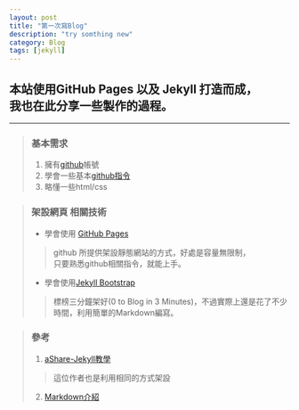 ```yaml
---
layout: post
title: "第一次寫Blog"
description: "try somthing new"
category: Blog
tags: [jekyll]
---
```


## 本站使用GitHub Pages 以及 Jekyll 打造而成，<br>我也在此分享一些製作的過程。  
---
> ### 基本需求
> 1.    擁有[github](https://github.com "Title")帳號
> 2.    學會一些基本[github指令](http://tech.marsw.tw/blog/2013/08/16/git-notes-github "Title")
> 3.    略懂一些html/css
> 


> ### 架設網頁 相關技術
> 
> *	學會使用 [GitHub Pages](https://pages.github.com "Title")
>>  github 所提供架設靜態網站的方式，好處是容量無限制，<br>只要熟悉github相關指令，就能上手。
> * 學會使用[Jekyll Bootstrap](http://jekyllbootstrap.com "Title")
>>  標榜三分鐘架好(0 to Blog in 3 Minutes)，不過實際上還是花了不少時間，利用簡單的Markdown編寫。

>### 參考
> 1.    [aShare-Jekyll教學](http://wcc723.github.io/jekyll/2014/01/04/what-is-jekyll/ "Title")
>> 這位作者也是利用相同的方式架設
> 2.    [Markdown介紹](http://markdown.tw "Title")
>
>
>
